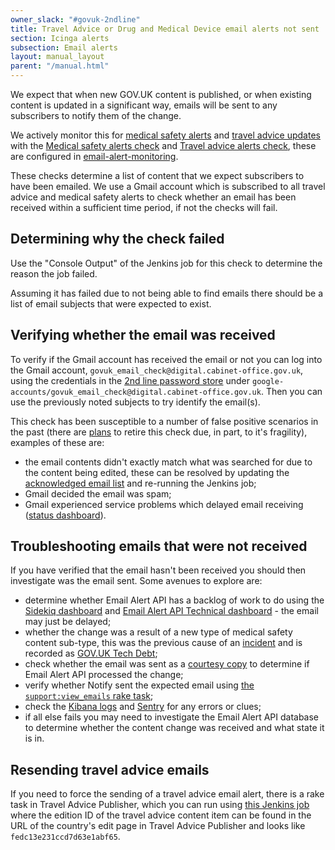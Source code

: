 ```yaml
---
owner_slack: "#govuk-2ndline"
title: Travel Advice or Drug and Medical Device email alerts not sent
section: Icinga alerts
subsection: Email alerts
layout: manual_layout
parent: "/manual.html"
---
```


We expect that when new GOV.UK content is published, or when existing content
is updated in a significant way, emails will be sent to any subscribers to
notify them of the change.

We actively monitor this for [medical safety alerts][] and [travel advice
updates][] with the [Medical safety alerts check][medical safety check] and
[Travel advice alerts check][travel advice check], these are configured in
[email-alert-monitoring][].

These checks determine a list of content that we expect subscribers to have
been emailed. We use a Gmail account which is subscribed to all travel advice
and medical safety alerts to check whether an email has been received within a
sufficient time period, if not the checks will fail.

## Determining why the check failed

Use the "Console Output" of the Jenkins job for this check to determine the
reason the job failed.

Assuming it has failed due to not being able to find emails there should be a
list of email subjects that were expected to exist.

## Verifying whether the email was received

To verify if the Gmail account has received the email or not you can log into
the Gmail account, `govuk_email_check@digital.cabinet-office.gov.uk`, using
the credentials in the [2nd line password store][] under
`google-accounts/govuk_email_check@digital.cabinet-office.gov.uk`. Then you can
use the previously noted subjects to try identify the email(s).

This check has been susceptible to a number of false positive scenarios in the
past (there are [plans][retire alert adr] to retire this check due, in part,
to it's fragility), examples of these are:

* the email contents didn't exactly match what was searched for due to the
  content being edited, these can be resolved by updating the [acknowledged email
  list][] and re-running the Jenkins job;
* Gmail decided the email was spam;
* Gmail experienced service problems which delayed email receiving
  ([status dashboard][gmail status]).

## Troubleshooting emails that were not received

If you have verified that the email hasn't been received you should then
investigate was the email sent. Some avenues to explore are:

* determine whether Email Alert API has a backlog of work to do using the
  [Sidekiq dashboard][] and [Email Alert API Technical
  dashboard][tech dashboard] - the email may just be delayed;
* whether the change was a result of a new type of medical safety content
  sub-type, this was the previous cause of an [incident][checkbox-incident] and
  is recorded as [GOV.UK Tech Debt][checkbox tech debt];
* check whether the email was sent as a [courtesy copy][] to
  determine if Email Alert API processed the change;
* verify whether Notify sent the expected email using [the `support:view_emails`
  rake task][view_emails task];
* check the [Kibana logs][] and [Sentry][] for any errors or clues;
* if all else fails you may need to investigate the Email Alert API database
  to determine whether the content change was received and what state it is in.

## Resending travel advice emails

If you need to force the sending of a travel advice email alert, there
is a rake task in Travel Advice Publisher, which you can run using
[this Jenkins job][resend travel advice job] where the edition ID of the
travel advice content item can be found in the URL of the country's edit
page in Travel Advice Publisher and looks like `fedc13e231ccd7d63e1abf65`.

[medical safety alerts]: https://www.gov.uk/drug-device-alerts
[travel advice updates]: https://www.gov.uk/foreign-travel-advice
[medical safety check]: https://deploy.blue.production.govuk.digital/job/medical-safety-email-alert-check/
[travel advice check]: https://deploy.blue.production.govuk.digital/job/travel-advice-email-alert-check/
[email-alert-monitoring]: https://github.com/alphagov/email-alert-monitoring
[2nd line password store]: https://github.com/alphagov/govuk-secrets/tree/master/pass/2ndline
[retire alert adr]: https://github.com/alphagov/email-alert-api/blob/master/docs/adr/adr-008-monitoring-and-alerting.md#removal-of-email-alert-monitoring
[acknowledged email list]: https://github.com/alphagov/email-alert-monitoring/blob/master/lib/email_verifier.rb#L6-L14
[gmail status]: https://www.google.co.uk/appsstatus#hl=en-GB&v=status
[Sidekiq dashboard]: https://grafana.blue.production.govuk.digital/dashboard/file/sidekiq.json?refresh=1m&orgId=1&var-Application=email-alert-api&var-Interval=$__auto_interval
[tech dashboard]: https://grafana.blue.production.govuk.digital/dashboard/file/email_alert_api_technical.json?refresh=1m&orgId=1
[checkbox-incident]: https://docs.google.com/document/d/1AwpXPF1c7fbsOL8KX10ko_wLok4YykabmRfkHJjRqfA/edit#
[checkbox tech debt]: https://trello.com/c/v2ees2fD/199-all-checkbox-is-misleading-for-finderemailsignups
[courtesy copy]: /manual/email-notifications-how-they-work.html#courtesy-copies
[view_emails task]: https://github.com/alphagov/email-alert-api/blob/master/docs/support-tasks.md#view-subscribers-recent-emails
[Kibana logs]: https://kibana.logit.io/s/2dd89c13-a0ed-4743-9440-825e2e52329e/goto/43fc79ee47ac49f248e0f29a174be240
[Sentry]: https://sentry.io/organizations/govuk/issues/?project=202220&statsPeriod=12h
[resend travel advice job]: https://deploy.staging.publishing.service.gov.uk/job/run-rake-task/parambuild/?TARGET_APPLICATION=travel-advice-publisher&MACHINE_CLASS=backend&RAKE_TASK=email_alerts:trigger%5BPUT_EDITION_ID_HERE%5D
